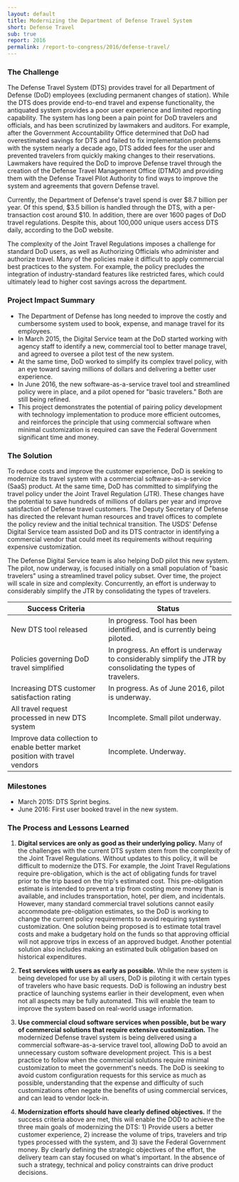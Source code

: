 ```yaml
---
layout: default
title: Modernizing the Department of Defense Travel System
short: Defense Travel
sub: true
report: 2016
permalink: /report-to-congress/2016/defense-travel/
---
```

### The Challenge

The Defense Travel System (DTS) provides travel for all Department of Defense (DoD) employees (excluding permanent changes of station). While the DTS does provide end-to-end travel and expense functionality, the antiquated system provides a poor user experience and limited reporting capability. The system has long been a pain point for DoD travelers and officials, and has been scrutinized by lawmakers and auditors. For example, after the Government Accountability Office determined that DoD had overestimated savings for DTS and failed to fix implementation problems with the system nearly a decade ago, DTS added fees for the user and prevented travelers from quickly making changes to their reservations. Lawmakers have required the DoD to improve Defense travel through the creation of the Defense Travel Management Office (DTMO) and providing them with the Defense Travel Pilot Authority to find ways to improve the system and agreements that govern Defense travel.

Currently, the Department of Defense's travel spend is over $8.7 billion per year. Of this spend, $3.5 billion is handled through the DTS, with a per-transaction cost around $10. In addition, there are over 1600 pages of DoD travel regulations. Despite this, about 100,000 unique users access DTS daily, according to the DoD website.

The complexity of the Joint Travel Regulations imposes a challenge for standard DoD users, as well as Authorizing Officials who administer and authorize travel. Many of the policies make it difficult to apply commercial best practices to the system. For example, the policy precludes the integration of industry-standard features like restricted fares, which could ultimately lead to higher cost savings across the department.

### Project Impact Summary

- The Department of Defense has long needed to improve the costly and cumbersome system used to book, expense, and manage travel for its employees.
- In March 2015, the Digital Service team at the DoD started working with agency staff to identify a new, commercial tool to better manage travel, and agreed to oversee a pilot test of the new system.
- At the same time, DoD worked to simplify its complex travel policy, with an eye toward saving millions of dollars and delivering a better user experience.
- In June 2016, the new software-as-a-service travel tool and streamlined policy were in place, and a pilot opened for "basic travelers." Both are still being refined.
- This project demonstrates the potential of pairing policy development with technology implementation to produce more efficient outcomes, and reinforces the principle that using commercial software when minimal customization is required can save the Federal Government significant time and money.

### The Solution

To reduce costs and improve the customer experience, DoD is seeking to modernize its travel system with a commercial software-as-a-service (SaaS) product. At the same time, DoD has committed to simplifying the travel policy under the Joint Travel Regulation (JTR). These changes have the potential to save hundreds of millions of dollars per year and improve satisfaction of Defense travel customers. The Deputy Secretary of Defense has directed the relevant human resources and travel offices to complete the policy review and the initial technical transition. The USDS' Defense Digital Service team assisted DoD and its DTS contractor in identifying a commercial vendor that could meet its requirements without requiring expensive customization.

The Defense Digital Service team is also helping DoD pilot this new system. The pilot, now underway, is focused initially on a small population of "basic travelers" using a streamlined travel policy subset. Over time, the project will scale in size and complexity. Concurrently, an effort is underway to considerably simplify the JTR by consolidating the types of travelers.

| **Success Criteria** | **Status** |
| --- | --- |
| New DTS tool released | In progress. Tool has been identified, and is currently being piloted. |
| Policies governing DoD travel simplified | In progress. An effort is underway to considerably simplify the JTR by consolidating the types of travelers. |
| Increasing DTS customer satisfaction rating | In progress. As of June 2016, pilot is underway. |
| All travel request processed in new DTS system | Incomplete. Small pilot underway. |
| Improve data collection to enable better market position with travel vendors | Incomplete. Underway. |

### Milestones

- March 2015: DTS Sprint begins.
- June 2016: First user booked travel in the new system.

### The Process and Lessons Learned

1. **Digital services are only as good as their underlying policy.** Many of the challenges with the current DTS system stem from the complexity of the Joint Travel Regulations. Without updates to this policy, it will be difficult to modernize the DTS. For example, the Joint Travel Regulations require pre-obligation, which is the act of obligating funds for travel prior to the trip based on the trip's estimated cost. This pre-obligation estimate is intended to prevent a trip from costing more money than is available, and includes transportation, hotel, per diem, and incidentals. However, many standard commercial travel solutions cannot easily accommodate pre-obligation estimates, so the DoD is working to change the current policy requirements to avoid requiring system customization. One solution being proposed is to estimate total travel costs and make a budgetary hold on the funds so that approving official will not approve trips in excess of an approved budget. Another potential solution also includes making an estimated bulk obligation based on historical expenditures.

2. **Test services with users as early as possible.** While the new system is being developed for use by all users, DoD is piloting it with certain types of travelers who have basic requests. DoD is following an industry best practice of launching systems earlier in their development, even when not all aspects may be fully automated. This will enable the team to improve the system based on real-world usage information.

3. **Use commercial cloud software services when possible, but be wary of commercial solutions that require extensive customization.** The modernized Defense travel system is being delivered using a commercial software-as-a-service travel tool, allowing DoD to avoid an unnecessary custom software development project. This is a best practice to follow when the commercial solutions require minimal customization to meet the government's needs. The DoD is seeking to avoid custom configuration requests for this service as much as possible, understanding that the expense and difficulty of such customizations often negate the benefits of using commercial services, and can lead to vendor lock-in.

4. **Modernization efforts should have clearly defined objectives.** If the success criteria above are met, this will enable the DOD to achieve the three main goals of modernizing the DTS: 1) Provide users a better customer experience, 2) increase the volume of trips, travelers and trip types processed with the system, and 3) save the Federal Government money. By clearly defining the strategic objectives of the effort, the delivery team can stay focused on what's important. In the absence of such a strategy, technical and policy constraints can drive product decisions.
